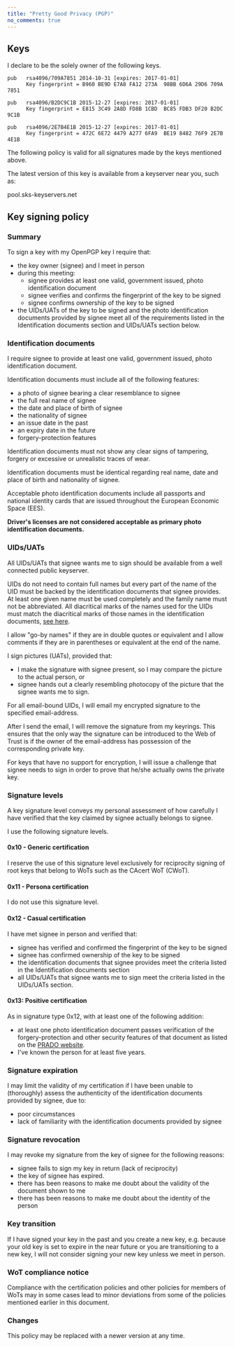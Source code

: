 ```yaml
---
title: "Pretty Good Privacy (PGP)"
no_comments: true
---
```


## Keys

I declare to be the solely owner of the following keys.

    pub   rsa4096/709A7851 2014-10-31 [expires: 2017-01-01]
          Key fingerprint = B960 BE9D E7A8 FA12 273A  98BB 6D6A 29D6 709A 7851

    pub   rsa4096/B2DC9C1B 2015-12-27 [expires: 2017-01-01]
          Key fingerprint = E815 3C49 2A8D FD8B 1CBD  BC85 FDB3 DF20 B2DC 9C1B

    pub   rsa4096/2E7B4E1B 2015-12-27 [expires: 2017-01-01]
          Key fingerprint = 472C 6E72 4479 A277 6FA9  BE19 8482 76F9 2E7B 4E1B

The following policy is valid for all signatures made by the keys mentioned above.

The latest version of this key is available from a keyserver near you, such as:

   pool.sks-keyservers.net

## Key signing policy

### Summary
To sign a key with my OpenPGP key I require that:

* the key owner (signee) and I meet in person
* during this meeting:
  * signee provides at least one valid, government issued, photo identification document
  * signee verifies and confirms the fingerprint of the key to be signed
  * signee confirms ownership of the key to be signed
* the UIDs/UATs of the key to be signed and the photo identification documents provided by signee meet all of the requirements listed in the Identification documents section and UIDs/UATs section below.

### Identification documents
I require signee to provide at least one valid, government issued, photo identification document.

Identification documents must include all of the following features:

* a photo of signee bearing a clear resemblance to signee
* the full real name of signee
* the date and place of birth of signee
* the nationality of signee
* an issue date in the past
* an expiry date in the future
* forgery-protection features

Identification documents must not show any clear signs of tampering, forgery or excessive or unrealistic traces of wear.

Identification documents must be identical regarding real name, date and place of birth and nationality of signee.

Acceptable photo identification documents include all passports and national identity cards that are issued throughout the European Economic Space (EES).

**Driver's licenses are not considered acceptable as primary photo identification documents.**

### UIDs/UATs
All UIDs/UATs that signee wants me to sign should be available from a well connected public keyserver.

UIDs do not need to contain full names but every part of the name of the UID must be backed by the identification documents that signee provides.
At least one given name must be used completely and the family name must not be abbreviated.
All diacritical marks of the names used for the UIDs must match the diacritical marks of those names in the identification documents, [see here](https://wiki.cacert.org/PracticeOnNames).

I allow "go-by names" if they are in double quotes or equivalent and I allow comments if they are in parentheses or equivalent at the end of the name.

I sign pictures (UATs), provided that:

* I make the signature with signee present, so I may compare the picture to the actual person, or
* signee hands out a clearly resembling photocopy of the picture that the signee wants me to sign.

For all email-bound UIDs, I will email my encrypted signature to the specified email-address.

After I send the email, I will remove the signature from my keyrings.
This ensures that the only way the signature can be introduced to the Web of Trust is if the owner of the email-address has possession of the corresponding private key.

For keys that have no support for encryption, I will issue a challenge that signee needs to sign in order to prove that he/she actually owns the private key.

### Signature levels
A key signature level conveys my personal assessment of how carefully I have
verified that the key claimed by signee actually belongs to signee.

I use the following signature levels.

#### 0x10 - Generic certification
I reserve the use of this signature level exclusively for reciprocity signing of root keys that belong to WoTs such as the CAcert WoT (CWoT).

#### 0x11 - Persona certification
I do not use this signature level.

#### 0x12 - Casual certification
I have met signee in person and verified that:

* signee has verified and confirmed the fingerprint of the key to be signed
* signee has confirmed ownership of the key to be signed
* the identification documents that signee provides meet the criteria listed in the Identification documents section
* all UIDs/UATs that signee wants me to sign meet the criteria listed in the UIDs/UATs section.

#### 0x13: Positive certification
As in signature type 0x12, with at least one of the following addition:

* at least one photo identification document passes verification of the forgery-protection and other security features of that document as listed on the [PRADO website](http://www.consilium.europa.eu/prado/en/).
* I've known the person for at least five years.

### Signature expiration
I may limit the validity of my certification if I have been unable to (thoroughly) assess the authenticity of the identification documents provided by signee, due to:

* poor circumstances
* lack of familiarity with the identification documents provided by signee

### Signature revocation
I may revoke my signature from the key of signee for the following reasons:

* signee fails to sign my key in return (lack of reciprocity)
* the key of signee has expired.
* there has been reasons to make me doubt about the validity of the document shown to me
* there has been reasons to make me doubt about the identity of the person

### Key transition
If I have signed your key in the past and you create a new key, e.g. because your old key is set to expire in the near future or you are transitioning to a new key, I will not consider signing your new key unless we meet in person.

### WoT compliance notice
Compliance with the certification policies and other policies for members of WoTs may in some cases lead to minor deviations from some of the policies mentioned earlier in this document.

### Changes
This policy may be replaced with a newer version at any time.
